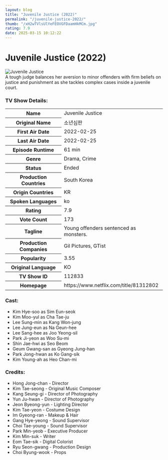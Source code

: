 ```yaml
---
layout: blog
title: "Juvenile Justice (2022)"
permalink: "/juvenile-justice-2022/"
thumb: "/xH2wTVlsUlYeFEOVGFDaamHkMCm.jpg"
rating: 7.9
date: 2025-03-15 10:12:22
---
```

<h1 class="title">Juvenile Justice (2022)</h1><div class="poster"><img src="{{ site.imglink }}/xH2wTVlsUlYeFEOVGFDaamHkMCm.jpg" class="img-fluid my-3" alt="Juvenile Justice"/></div><div class="plot">A tough judge balances her aversion to minor offenders with firm beliefs on justice and punishment as she tackles complex cases inside a juvenile court.</div><h3>TV Show Details:</h3><table class="table table-bordered details"><tr><th>Name</th><td>Juvenile Justice</td></tr><tr><th>Original Name</th><td>소년심판</td></tr><tr><th>First Air Date</th><td>2022-02-25</td></tr><tr><th>Last Air Date</th><td>2022-02-25</td></tr><tr><th>Episode Runtime</th><td>61 min</td></tr><tr><th>Genre</th><td>Drama, Crime</td></tr><tr><th>Status</th><td>Ended</td></tr><tr><th>Production Countries</th><td>South Korea</td></tr><tr><th>Origin Countries</th><td>KR</td></tr><tr><th>Spoken Languages</th><td>ko</td></tr><tr><th>Rating</th><td>7.9</td></tr><tr><th>Vote Count</th><td>173</td></tr><tr><th>Tagline</th><td>Young offenders sentenced as monsters.</td></tr><tr><th>Production Companies</th><td>Gil Pictures, GTist</td></tr><tr><th>Popularity</th><td>3.55</td></tr><tr><th>Original Language</th><td>KO</td></tr><tr><th>TV Show ID</th><td>112833</td></tr><tr><th>Homepage</th><td>https://www.netflix.com/title/81312802</td></tr></table><h3>Cast:</h3><ul class="list-group cast"><li>Kim Hye-soo as Sim Eun-seok</li><li>Kim Moo-yul as Cha Tae-ju</li><li>Lee Sung-min as Kang Won-jung</li><li>Lee Jung-eun as Na Geun-hee</li><li>Lee Sang-hee as Joo Yeong-sil</li><li>Park Ji-yeon as Woo Su-mi</li><li>Shin Jae-hwi as Seo Beom</li><li>Geum Gwang-san as Gyeong Jung-han</li><li>Park Jong-hwan as Ko Gang-sik</li><li>Kim Young-ah as Heo Chan-mi</li></ul><h3>Credits:</h3><ul class="list-group crew"><li>Hong Jong-chan - Director</li><li>Kim Tae-seong - Original Music Composer</li><li>Kang Seung-gi - Director of Photography</li><li>Yun Ju-hwan - Director of Photography</li><li>Jeon Byeong-yun - Lighting Director</li><li>Kim Tae-yeon - Costume Design</li><li>Im Gyeong-ran - Makeup & Hair</li><li>Gang Hye-yeong - Sound Supervisor</li><li>Choi Tae-young - Sound Supervisor</li><li>Park Min-yeob - Executive Producer</li><li>Kim Min-suk - Writer</li><li>Eom Tae-sik - Digital Colorist</li><li>Ryu Seon-gwang - Production Design</li><li>Choi Byung-wook - Props</li></ul>